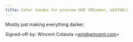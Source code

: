 ```yaml
---
title: Color tweaks for preview HUD (REnamer, eb57d8c)
---
```


Mostly just making everything darker.

Signed-off-by: Wincent Colaiuta &lt;win@wincent.com&gt;
